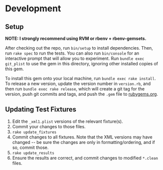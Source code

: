 # Development

## Setup

__NOTE: I strongly recommend using RVM or rbenv + rbenv-gemsets.__

After checking out the repo, run `bin/setup` to install dependencies. Then, run `rake spec` to run the tests. You can also run `bin/console` for an interactive prompt that will allow you to experiment. Run `bundle exec git_plist` to use the gem in this directory, ignoring other installed copies of this gem.

To install this gem onto your local machine, run `bundle exec rake install`. To release a new version, update the version number in `version.rb`, and then run `bundle exec rake release`, which will create a git tag for the version, push git commits and tags, and push the `.gem` file to [rubygems.org](https://rubygems.org).


## Updating Test Fixtures

1. Edit the `_xml1.plist` versions of the relevant fixture(s).
1. Commit your changes to those files.
1. `rake update_fixtures`
1. Commit changes to all fixtures.  Note that the XML versions may have changed -- be sure the changes are only in formatting/ordering, and if so, commit those.
1. `rake update_results`
1. Ensure the results are correct, and commit changes to modified `*.clean` files.
